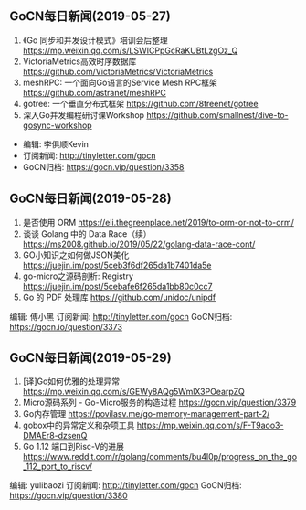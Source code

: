 ## GoCN每日新闻(2019-05-27)

1. 《Go 同步和并发设计模式》培训会后整理 https://mp.weixin.qq.com/s/LSWICPpGcRaKUBtLzgOz_Q
2. VictoriaMetrics高效时序数据库 https://github.com/VictoriaMetrics/VictoriaMetrics
3. meshRPC: 一个面向Go语言的Service Mesh RPC框架 https://github.com/astranet/meshRPC
4. gotree: 一个垂直分布式框架 https://github.com/8treenet/gotree
5. 深入Go并发编程研讨课Workshop https://github.com/smallnest/dive-to-gosync-workshop

* 编辑: 李俱顺Kevin
* 订阅新闻: http://tinyletter.com/gocn
* GoCN归档: https://gocn.vip/question/3358

## GoCN每日新闻(2019-05-28)

1. 是否使用 ORM  https://eli.thegreenplace.net/2019/to-orm-or-not-to-orm/
2. 谈谈 Golang 中的 Data Race（续）https://ms2008.github.io/2019/05/22/golang-data-race-cont/
3. GO小知识之如何做JSON美化 https://juejin.im/post/5ceb3f6df265da1b7401da5e
4. go-micro之源码剖析: Registry https://juejin.im/post/5cebafe6f265da1bb80c0cc7
5. Go 的 PDF 处理库 https://github.com/unidoc/unipdf

编辑: 傅小黑
订阅新闻: http://tinyletter.com/gocn
GoCN归档: https://gocn.io/question/3373

## GoCN每日新闻(2019-05-29)

1.  [译]Go如何优雅的处理异常 https://mp.weixin.qq.com/s/GEWy8AQg5WmlX3POearpZQ
2. Micro源码系列 - Go-Micro服务的构造过程 https://gocn.vip/question/3379
3. Go内存管理 https://povilasv.me/go-memory-management-part-2/
4. gobox中的异常定义和杂项工具 https://mp.weixin.qq.com/s/F-T9aoo3-DMAEr8-dzsenQ
5. Go 1.12 端口到Risc-V的进展 https://www.reddit.com/r/golang/comments/bu4l0p/progress_on_the_go_112_port_to_riscv/

编辑: yulibaozi
订阅新闻: http://tinyletter.com/gocn
GoCN归档: https://gocn.vip/question/3380